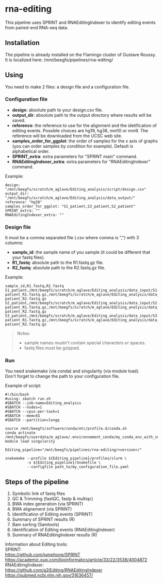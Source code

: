 # rna-editing
This pipeline uses SPRINT and RNAEditingIndexer to identify editing events from paired-end RNA-seq data.

## Installation
The pipeline is already installed on the Flamingo cluster of Gustave Roussy.  
It is localized here: /mnt/beegfs/pipelines/rna-editing/<version>

## Using
You need to make 2 files: a design file and a configuration file.   
### Configuration file
- **design**: absolute path to your design.csv file.
- **output_dir**: absolute path to the output directory where results will be saved.
- **reference**: the reference to use for the alignment and the idetification of editing events. Possible choices are hg19, hg38, mm10 or mm9. The reference will be downloaded from the UCSC web site.
- **samples_order_for_ggplot**: the order of samples for the x axis of graphs (you can order samples by condition for example). Default is alphabetical order.
- **SPRINT_extra**: extra parameters for "SPRINT main" command.
- **RNAEditingIndexer_extra**: extra parameters for "RNAEditingIndexer" command.

Example:
```
design: "/mnt/beegfs/scratch/m_aglave/Editing_analysis/script/design.csv"
output_dir: "/mnt/beegfs/scratch/m_aglave/Editing_analysis/data_output/"
reference: "hg38"
samples_order_for_ggplot: "S1_patient,S3_patient,S2_patient"
SPRINT_extra: ""
RNAEditingIndexer_extra: ""
```
### Design file
It must be a comma separated file (.csv where comma is ",") with 3 columns:
- **sample_id**: the sample name of you sample (it could be different that your fastq files).
- **R1_fastq**: absolute path to the R1.fastq.gz file.
- **R2_fastq**: absolute path to the R2.fastq.gz file.

Example:
```
sample_id,R1_fastq,R2_fastq
S1_patient,/mnt/beegfs/scratch/m_aglave/Editing_analysis/data_input/S1-patient_R1.fastq.gz,/mnt/beegfs/scratch/m_aglave/Editing_analysis/data_input/S1-patient_R2.fastq.gz
S2_patient,/mnt/beegfs/scratch/m_aglave/Editing_analysis/data_input/S2-patient_R1.fastq.gz,/mnt/beegfs/scratch/m_aglave/Editing_analysis/data_input/S2-patient_R2.fastq.gz
S3_patient,/mnt/beegfs/scratch/m_aglave/Editing_analysis/data_input/S3-patient_R1.fastq.gz,/mnt/beegfs/scratch/m_aglave/Editing_analysis/data_input/S3-patient_R2.fastq.gz
```
> Notes:
> - sample names mustn't contain special characters or spaces.
> - fastq files must be gzipped.

### Run
You need snakemake (via conda) and singularity (via module load).  
Don't forget to change the path to your configuration file.

Example of script:
```
#!/bin/bash
#using: sbatch run.sh
#SBATCH --job-name=Editing_analysis
#SBATCH --nodes=1
#SBATCH --cpus-per-task=1
#SBATCH --mem=5G
#SBATCH --partition=longq

source /mnt/beegfs/software/conda/etc/profile.d/conda.sh
conda activate /mnt/beegfs/userdata/m_aglave/.environnement_conda/my_conda_env_with_snakemake
module load singularity

Editing_pipeline="/mnt/beegfs/pipelines/rna-editing/<version>/"

snakemake --profile ${Editing_pipeline}/profiles/slurm \
          -s ${Editing_pipeline}/Snakefile \
          --configfile path_to/my_configuration_file.yaml
```

## Steps of the pipeline
1. Symbolic link of fastq files
2. QC & Trimming (fastQC, fastp & multiqc)
3. BWA index generation (via SPRINT)
3. BWA alignement (via SPRINT)
4. Identification of Editing events (SPRINT)
5. Summary of SPRINT results (R)
6. Bam sorting (Samtools)
7. Identification of Editing events (RNAEditingIndexer)
8. Summary of RNAEditingIndexer results (R)

Information about Editing tools:  
SPRINT:  
https://github.com/jumphone/SPRINT  
https://academic.oup.com/bioinformatics/article/33/22/3538/4004872  
RNAEditingIndexer:  
https://github.com/a2iEditing/RNAEditingIndexer  
https://pubmed.ncbi.nlm.nih.gov/31636457/  
